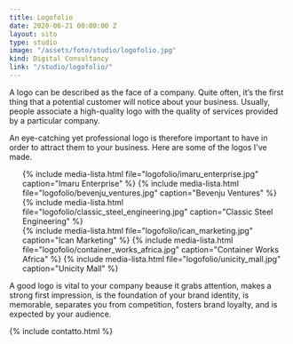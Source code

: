 ```yaml
---
title: Logofolio
date: 2020-06-21 00:00:00 Z
layout: sito
type: studio
image: "/assets/foto/studio/logofolio.jpg"
kind: Digital Consultancy
link: "/studio/logofolio/"
---
```

A logo can be described as the face of a company.  Quite often, it’s the first thing that a potential customer will notice about your business. Usually, people associate a high-quality logo with the quality of services provided by a particular company.

An eye-catching yet professional logo is therefore important to have in order to attract them to your business. Here are some of the logos I've made.
<div class="media logos">
    <ul>
		{% include media-lista.html file="logofolio/imaru_enterprise.jpg" caption="Imaru Enterprise" %}
		{% include media-lista.html file="logofolio/bevenju_ventures.jpg" caption="Bevenju Ventures" %}
		{% include media-lista.html file="logofolio/classic_steel_engineering.jpg" caption="Classic Steel Engineering" %}
		<div class="break"></div>
		{% include media-lista.html file="logofolio/ican_marketing.jpg" caption="Ican Marketing" %}
		{% include media-lista.html file="logofolio/container_works_africa.jpg" caption="Container Works Africa" %}
		{% include media-lista.html file="logofolio/unicity_mall.jpg" caption="Unicity Mall" %}
	</ul>
</div>
A good logo is vital to your company beause it grabs attention, makes a strong first impression, is the foundation of your brand identity, is memorable, separates you from competition, fosters brand loyalty, and is expected by your audience.

{% include contatto.html %}